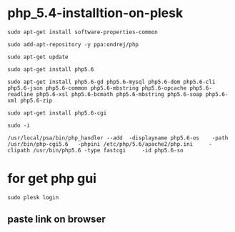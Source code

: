 # php_5.4-installtion-on-plesk
```
sudo apt-get install software-properties-common
```
```
sudo add-apt-repository -y ppa:ondrej/php
```
```
sudo apt-get update
```
```
sudo apt-get install php5.6
```
```
sudo apt-get install php5.6-gd php5.6-mysql php5.6-dom php5.6-cli php5.6-json php5.6-common php5.6-mbstring php5.6-opcache php5.6-readline php5.6-xsl php5.6-bcmath php5.6-mbstring php5.6-soap php5.6-xml php5.6-zip
```
```
sudo apt-get install php5.6-cgi
```
```
sudo -i
```
```
/usr/local/psa/bin/php_handler --add  -displayname php5.6-os    -path /usr/bin/php-cgi5.6   -phpini /etc/php/5.6/apache2/php.ini     -clipath /usr/bin/php5.6 -type fastcgi     -id php5.6-so
```

# for get php gui 
```
sudo plesk login
```
## paste link on browser
